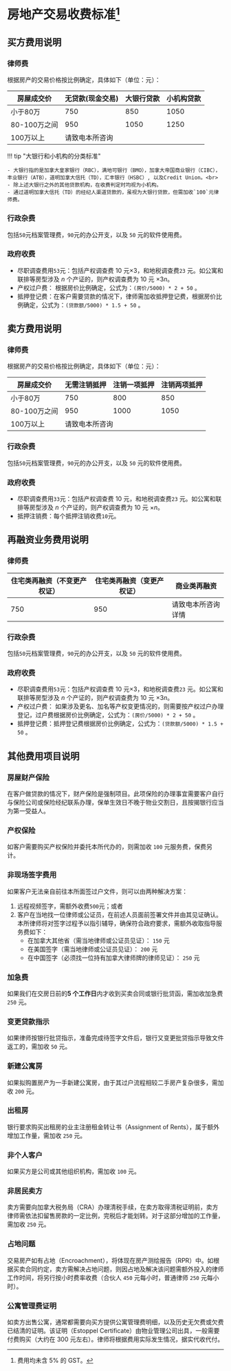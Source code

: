 # 房地产交易收费标准[^1]

[^1]: 费用均未含 $5\%$ 的 GST。

## 买方费用说明

### 律师费

根据房产的交易价格按比例确定，具体如下（单位：元）：

<table class="styled-table">
    <thead>
    <tr>
        <th>房屋成交价</th>
        <th>无贷款(现金交易)</th>
        <th>大银行贷款</th>
        <th>小机构贷款</th>
    </tr>
    </thead>
    <tbody>
    <tr>
        <td>小于80万</td>
        <td>750</td>
        <td>850</td>
        <td>1050</td>
    </tr>
    <tr>
    <!-- <tr class="active-row"> -->
        <td>80-100万之间</td>
        <td>950</td>
        <td>1050</td>
        <td>1250</td>
    </tr>
     <tr>
        <td>100万以上</td>
        <td colspan="3">请致电本所咨询</td>
    </tr>
    </tbody>
</table>

!!! tip "大银行和小机构的分类标准"

    - 大银行指的是加拿大皇家银行（RBC），满地可银行（BMO），加拿大帝国商业银行（CIBC），丰业银行（ATB），道明加拿大信托（TD），汇丰银行（HSBC）, 以及Credit Union。<br>
    - 除上述大银行之外的其他贷款机构，在收费判定时均视为小机构。
    - 通过道明加拿大信托（TD）的经纪人渠道贷款的，虽视为大银行贷款，但需加收`100`元律师费。

### 行政杂费

包括`50`元档案管理费，`90`元的办公开支，以及 `50` 元的软件使用费。

### 政府收费

- 尽职调查费用`53`元：包括产权调查费 10 元$\times 3$，和地税调查费`23` 元。如公寓和联排等房型涉及 $n$ 个产证的，则产权调查费为 10 元 $\times 3n$。
- 产权过户费： 根据房价比例确定，公式为：`(房价/5000) * 2 + 50` 。
- 抵押登记费：在客户需要贷款的情况下，律师需加收抵押登记费，根据房价比例确定，公式为：`(贷款额/5000) * 1.5 + 50` 。

## 卖方费用说明

### 律师费

根据房产的交易价格按比例确定，具体如下（单位：元）：

<table class="styled-table">
    <thead>
    <tr>
        <th>房屋成交价</th>
        <th>无需注销抵押</th>
        <th>注销一项抵押</th>
        <th>注销两项抵押</th>
    </tr>
    </thead>
    <tbody>
    <tr>
        <td>小于80万</td>
        <td>750</td>
        <td>800</td>
        <td>850</td>
    </tr>
    <tr>
        <td>80-100万之间</td>
        <td>950</td>
        <td>1000</td>
        <td>1050</td>
    </tr>
     <tr>
        <td>100万以上</td>
        <td colspan="3">请致电本所咨询</td>
    </tr>
    </tbody>
</table>

### 行政杂费

包括`50`元档案管理费，`90`元的办公开支，以及 `50` 元的软件使用费。

### 政府收费

- 尽职调查费用`33`元：包括产权调查费 10 元，和地税调查费`23` 元。如公寓和联排等房型涉及 $n$ 个产证的，则产权调查费为 10 元 $\times n$。
- 抵押注销费：每个抵押注销收费`10`元。

## 再融资业务费用说明

### 律师费

<table class="styled-table">
    <thead>
    <tr>
        <th>住宅类再融资（不变更产权证）</th>
        <th>住宅类再融资（变更产权证）</th>
        <th>商业类再融资</th>
      </tr>
    </thead>
    <tbody>
    <tr>
        <td>750</td>
        <td>950</td>
        <td>请致电本所咨询详情</td>
    </tr>
    </tbody>
</table>

### 行政杂费

包括`50`元档案管理费，`90`元的办公开支，以及 `50` 元的软件使用费。

### 政府收费

- 尽职调查费用`53`元：包括产权调查费 10 元$\times 3$，和地税调查费`23` 元。如公寓和联排等房型涉及 $n$ 个产证的，则产权调查费为 10 元 $\times 3n$。
- 产权过户费： 如果涉及更名、加名等产权变更情况的，则需要按产权过户办理登记，过户费根据房价比例确定，公式为：`(房价/5000) * 2 + 50` 。
- 抵押登记费：抵押登记费根据房价比例确定，公式为：`(贷款额/5000) * 1.5 + 50` 。

## 其他费用项目说明

### 房屋财产保险

在客户做贷款的情况下，财产保险是强制项目。此项保险的办理事宜需要客户自行与保险公司或保险经纪联系办理，保单生效日不晚于物业交割日，且按揭银行应当为第一受益人。

### 产权保险

如客户需要购买产权保险并委托本所代办的，则需加收 `100` 元服务费，保费另计。

### 非现场签字费用

如果客户无法亲自前往本所面签过户文件，则可以由两种解决方案：

1. 远程视频签字，需额外收费`500`元；或者
2. 客户在当地找一位律师或公证员，在前述人员面前签署文件并由其见证确认。本所律师将对签字过程予以指引辅导，确保符合政府要求，需额外收取指导服务费如下：
   - 在加拿大其他省（需当地律师或公证员见证）： `150` 元
   - 在美国签字（需当地律师或公证员见证）： `200` 元
   - 在中国签字（必须找一位持有加拿大律师牌的律师见证）： `250` 元

### 加急费

如果我们在交房日前的**5 个工作日**内才收到买卖合同或银行批贷函，需加收加急费 `250` 元。

### 变更贷款指示

如果律师按银行批贷指示，准备完成待签字文件后，银行又变更批贷指示导致文件返工的，需加收 `50` 元。

### 新建公寓房

如果拟购置房产为一手新建公寓房，由于其过户流程相较二手房产复杂很多，需加收 `200` 元。

### 出租房

银行要求购买出租房的业主注册租金转让书（Assignment of Rents），属于额外增加工作量，需加收 `250` 元。

### 非个人客户

如果买方是公司或其他组织机构，需加收 `100` 元。

### 非居民卖方

卖方需要向加拿大税务局（CRA）办理清税手续，在卖方取得清税证明前，卖方律师需依法扣留售房款的一定比例，完税后才能划转。对于这部分增加的工作量，需加收 `250` 元。

### 占地问题

交易房产如有占地（Encroachment），将体现在房产测绘报告（RPR）中。如根据买卖合同约定，卖方需解决占地问题，则因占地及解决该问题需额外投入的律师工作时间，将另行按小时费率收费（合伙人 `450` 元每小时，普通律师 `250` 元每小时）。

### 公寓管理费证明

如卖方出售公寓，通常都需要向买方提供公寓管理费明细，以及历史无欠费或欠费已结清的证明。该证明（Estoppel Certificate）由物业管理公司出具，一般需要付费购买（大约在 300 元左右）。律师将根据费用实际发生情况，据实代收代付。
